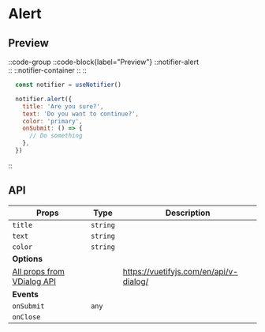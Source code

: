 # Alert

## Preview

::code-group
  ::code-block{label="Preview"}
    ::notifier-alert      
    ::
    ::notifier-container
    ::
  ::

  ```js [Code]
    const notifier = useNotifier()

    notifier.alert({
      title: 'Are you sure?',
      text: 'Do you want to continue?',
      color: 'primary',
      onSubmit: () => {
        // Do something
      },      
    })
  ```
::



## API

| **Props**               | **Type**  |**Description**                                               |
| ----------------------- | --------- |------------------------------------------------------------- |
| `title`                 | `string`  |                                                              |
| `text`                  | `string`  |                                                              |
| `color`                 | `string`  |                                                              |
| **Options**             |           |                                                              |
| [All props from VDialog API](https://vuetifyjs.com/en/api/v-dialog/)||https://vuetifyjs.com/en/api/v-dialog/
| **Events**              |           |                                                              |
| `onSubmit`              | `any`     |                                                              |
| `onClose`               |           |                                                              |
